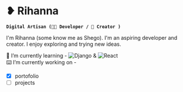 # ❥ Rihanna

**`Digital Artisan (👩‍💻 Developer / 📸 Creator )`**

I'm Rihanna (some know me as Shego). I'm an aspiring developer and creator. I enjoy exploring and trying new ideas. <br>

🌱 I’m currently learning - ![Django](https://img.shields.io/badge/django-%23092E20.svg?style=for-the-badge&logo=django&logoColor=white) & ![React](https://img.shields.io/badge/react-%2320232a.svg?style=for-the-badge&logo=react&logoColor=%2361DAFB)<br>
⌨️ I’m currently working on - <br>

- [x] portofolio
- [ ] projects
